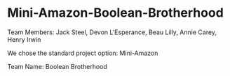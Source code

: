 # Mini-Amazon-Boolean-Brotherhood
Team Members: Jack Steel, Devon L'Esperance, Beau Lilly, Annie Carey, Henry Irwin

We chose the standard project option: Mini-Amazon

Team Name: Boolean Brotherhood
